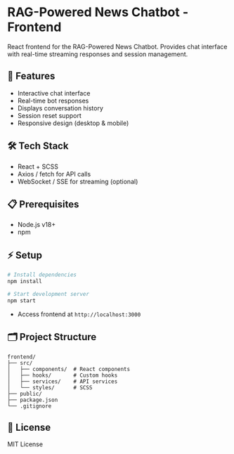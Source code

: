 # RAG-Powered News Chatbot - Frontend

React frontend for the RAG-Powered News Chatbot. Provides chat interface with real-time streaming responses and session management.

## 🚀 Features

- Interactive chat interface
- Real-time bot responses
- Displays conversation history
- Session reset support
- Responsive design (desktop & mobile)

## 🛠 Tech Stack

- React + SCSS
- Axios / fetch for API calls
- WebSocket / SSE for streaming (optional)

## 📋 Prerequisites

- Node.js v18+
- npm

## ⚡ Setup

```bash
# Install dependencies
npm install

# Start development server
npm start
```

* Access frontend at `http://localhost:3000`

## 🗂 Project Structure

```
frontend/
├── src/
│   ├── components/  # React components
│   ├── hooks/       # Custom hooks
│   ├── services/    # API services
│   └── styles/      # SCSS
├── public/
├── package.json
└── .gitignore
```

## 📄 License

MIT License
